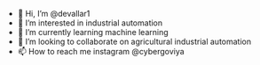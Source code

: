 - 👋 Hi, I’m @devallar1
- 👀 I’m interested in industrial automation
- 🌱 I’m currently learning machine learning
- 💞️ I’m looking to collaborate on agricultural industrial automation
- 📫 How to reach me instagram @cybergoviya

<!---
devallar1/devallar1 is a ✨ special ✨ repository because its `README.md` (this file) appears on your GitHub profile.
You can click the Preview link to take a look at your changes.
--->
